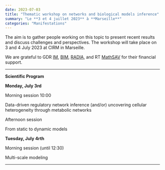 ```yaml
---
date: 2023-07-03
title: "Thematic workshop on networks and biological models inference"
summary: "Le **3 et 4 juillet 2023** à **Marseille**"
categories: "Manifestations"
---
```


The aim is to gather people working on this topic to present recent results and discuss challenges and perspectives. The workshop will take place on 3 and 4 July 2023 at CIRM in Marseille. 

We are grateful to GDR [IM](https://www.gdr-im.fr/), [BIM](https://www.gdr-bim.cnrs.fr/), [RADIA](https://www.gdria.fr/), and RT [MathSAV](https://mathsav.math.cnrs.fr) for their financial support.

**********************
**Scientific Program**

**Monday, July 3rd** 

Morning session 10:00

Data-driven regulatory network inference (and/or) uncovering cellular heterogeneity through metabolic networks

Afternoon session

From static to dynamic models 

**Tuesday, July 4rth** 

Morning session (until 12:30)

Multi-scale modeling
********************


